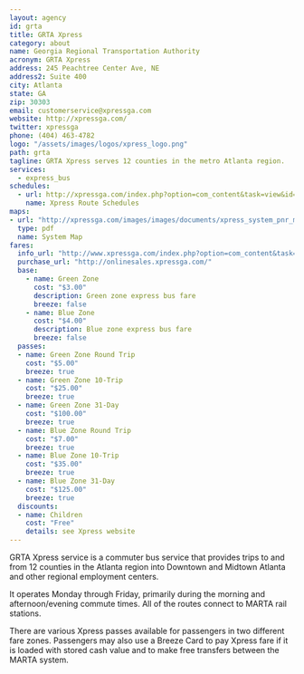 ```yaml
---
layout: agency
id: grta
title: GRTA Xpress
category: about
name: Georgia Regional Transportation Authority
acronym: GRTA Xpress
address: 245 Peachtree Center Ave, NE
address2: Suite 400
city: Atlanta
state: GA
zip: 30303
email: customerservice@xpressga.com
website: http://xpressga.com/
twitter: xpressga
phone: (404) 463-4782
logo: "/assets/images/logos/xpress_logo.png"
path: grta
tagline: GRTA Xpress serves 12 counties in the metro Atlanta region.
services:
  - express_bus
schedules:
  - url: http://xpressga.com/index.php?option=com_content&task=view&id=38&Itemid=75
    name: Xpress Route Schedules
maps:
- url: "http://xpressga.com/images/images/documents/xpress_system_pnr_map_6-13.pdf"
  type: pdf
  name: System Map
fares:
  info_url: "http://www.xpressga.com/index.php?option=com_content&task=view&id=87&Itemid=75"
  purchase_url: "http://onlinesales.xpressga.com/"
  base:
    - name: Green Zone
      cost: "$3.00"
      description: Green zone express bus fare
      breeze: false
    - name: Blue Zone
      cost: "$4.00"
      description: Blue zone express bus fare
      breeze: false
  passes:
  - name: Green Zone Round Trip
    cost: "$5.00"
    breeze: true
  - name: Green Zone 10-Trip
    cost: "$25.00"
    breeze: true
  - name: Green Zone 31-Day
    cost: "$100.00"
    breeze: true
  - name: Blue Zone Round Trip
    cost: "$7.00"
    breeze: true
  - name: Blue Zone 10-Trip
    cost: "$35.00"
    breeze: true
  - name: Blue Zone 31-Day
    cost: "$125.00"
    breeze: true
  discounts: 
  - name: Children
    cost: "Free"
    details: see Xpress website
---
```


GRTA Xpress service is a commuter bus service that provides trips to and from 12 counties in the Atlanta region into Downtown and Midtown Atlanta and other regional employment centers.  

It operates Monday through Friday, primarily during the morning and afternoon/evening commute times.  All of the routes connect to MARTA rail stations. 

There are various Xpress passes available for passengers in two different fare zones.  Passengers may also use a Breeze Card to pay Xpress fare if it is loaded with stored cash value and to make free transfers between the MARTA system.

